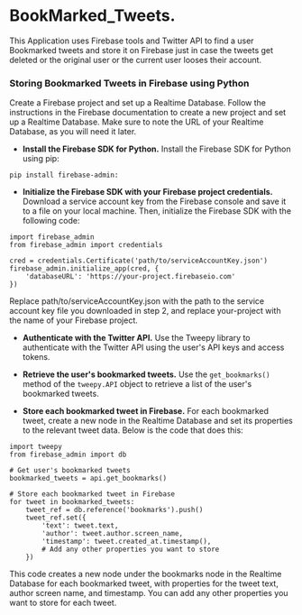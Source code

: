 # BookMarked_Tweets.
This Application uses Firebase tools and Twitter API to find a user Bookmarked tweets and store it on Firebase just in case the tweets get deleted or the original user or the current user looses their account.
### Storing Bookmarked Tweets in Firebase using Python
Create a Firebase project and set up a Realtime Database. Follow the instructions in the Firebase documentation to create a new project and set up a Realtime Database. Make sure to note the URL of your Realtime Database, as you will need it later.

- **Install the Firebase SDK for Python.** Install the Firebase SDK for Python using pip:



 `pip install firebase-admin: `
 
- **Initialize the Firebase SDK with your Firebase project credentials.** 
Download a service account key from the Firebase console and save it to a file on your local machine. Then, initialize the Firebase SDK with the following code:

```
import firebase_admin
from firebase_admin import credentials

cred = credentials.Certificate('path/to/serviceAccountKey.json')
firebase_admin.initialize_app(cred, {
    'databaseURL': 'https://your-project.firebaseio.com'
})
```

Replace path/to/serviceAccountKey.json with the path to the service account key file you downloaded in step 2, and replace your-project with the name of your Firebase project.

- **Authenticate with the Twitter API.** Use the Tweepy library to authenticate with the Twitter API using the user's API keys and access tokens.

- **Retrieve the user's bookmarked tweets.** Use the `get_bookmarks()` method of the `tweepy.API` object to retrieve a list of the user's bookmarked tweets.

- **Store each bookmarked tweet in Firebase.** For each bookmarked tweet, create a new node in the Realtime Database and set its properties to the relevant tweet data. Below is the code that does this:
```
import tweepy
from firebase_admin import db

# Get user's bookmarked tweets
bookmarked_tweets = api.get_bookmarks()

# Store each bookmarked tweet in Firebase
for tweet in bookmarked_tweets:
    tweet_ref = db.reference('bookmarks').push()
    tweet_ref.set({
        'text': tweet.text,
        'author': tweet.author.screen_name,
        'timestamp': tweet.created_at.timestamp(),
        # Add any other properties you want to store
    })
```
This code creates a new node under the bookmarks node in the Realtime Database for each bookmarked tweet, with properties for the tweet text, author screen name, and timestamp. You can add any other properties you want to store for each tweet.
